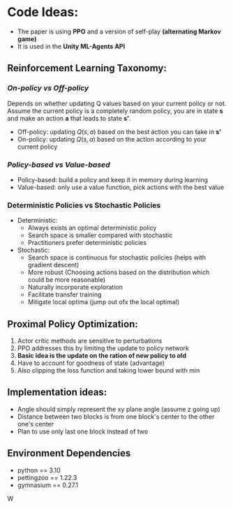 # Code Ideas:
- The paper is using __PPO__ and a version of self-play __(alternating Markov game)__
- It is used in the __Unity ML-Agents API__

## Reinforcement Learning Taxonomy:
### ___On-policy vs Off-policy___
Depends on whether updating Q values based on your current policy or not. Assume the current policy is a completely random policy, you are in state __s__ and make an action __a__ that leads to state __s'__. 
- Off-policy: updating $Q(s,a)$ based on the best action you can take in __s'__
- On-policy: updating $Q(s,a)$ based on the action according to your current policy

### ___Policy-based vs Value-based___
- Policy-based: build a policy and keep it in memory during learning
- Value-based: only use a value function, pick actions with the best value

### __Deterministic Policies vs Stochastic Policies__
- Deterministic: 
    - Always exists an optimal deterministic policy
    - Search space is smaller compared with stochastic
    - Practitioners prefer deterministic policies
- Stochastic:
    - Search space is continuous for stochastic policies (helps with gradient descent)
    - More robust (Choosing actions based on the distribution which could be more reasonable)
    - Naturally incorporate exploration
    - Facilitate transfer training
    - Mitigate local optima (jump out ofx the local optimal)



## Proximal Policy Optimization:
1. Actor critic methods are sensitive to perturbations
2. PPO addresses this by limiting the update to policy network
3. __Basic idea is the update on the ration of new policy to old__
4. Have to account for goodness of state (advantage)
5. Also clipping the loss function and taking lower bound with min


## Implementation ideas:
- Angle should simply represent the xy plane angle (assume z going up)
- Distance between two blocks is from one block's center to the other one's center
- Plan to use only last one block instead of two

## Environment Dependencies
- python == 3.10
- pettingzoo == 1.22.3
- gymnasium == 0.27.1

W